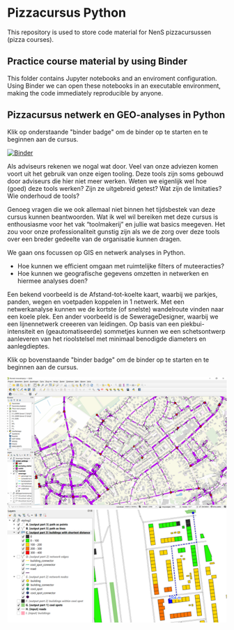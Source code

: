 # Pizzacursus Python
This repository is used to store code material for NenS pizzacursussen (pizza courses).

## Practice course material by using Binder
This folder contains Jupyter notebooks and an enviroment configuration. Using Binder we can open these notebooks in an executable environment, making the code immediately reproducible by anyone.

## Pizzacursus netwerk en GEO-analyses in Python
Klik op onderstaande "binder badge" om de binder op te starten en te beginnen aan de cursus.

[![Binder](https://mybinder.org/badge_logo.svg)](https://mybinder.org/v2/gh/nens/Pizzacursus-Python/HEAD)

Als adviseurs rekenen we nogal wat door. Veel van onze adviezen komen voort uit het gebruik van onze eigen tooling. Deze tools zijn soms gebouwd door adviseurs die hier niet meer werken. Weten we eigenlijk wel hoe (goed) deze tools werken? Zijn ze uitgebreid getest? Wat zijn de limitaties? Wie onderhoud de tools?

Genoeg vragen die we ook allemaal niet binnen het tijdsbestek van deze cursus kunnen beantwoorden. Wat ik wel wil bereiken met deze cursus is enthousiasme voor het vak “toolmakerij” en jullie wat basics meegeven. Het zou voor onze professionaliteit gunstig zijn als we de zorg over deze tools over een breder gedeelte van de organisatie kunnen dragen.

We gaan ons focussen op GIS en netwerk analyses in Python.
* Hoe kunnen we efficient omgaan met ruimtelijke filters of muteeracties?
* Hoe kunnen we geografische gegevens omzetten in netwerken en hiermee analyses doen?
 
Een bekend voorbeeld is de Afstand-tot-koelte kaart, waarbij we parkjes, panden, wegen en voetpaden koppelen in 1 netwerk. Met een netwerkanalyse kunnen we de kortste (of snelste) wandelroute vinden naar een koele plek. Een ander voorbeeld is de SewerageDesigner, waarbij we een lijnennetwerk creeeren van leidingen. Op basis van een piekbui-intensiteit en (geautomatiseerde) sommetjes kunnen we een schetsontwerp aanleveren van het rioolstelsel met minimaal benodigde diameters en aanlegdieptes.

Klik op bovenstaande "binder badge" om de binder op te starten en te beginnen aan de cursus.

![SewerageDesigner](res/SewerageDesigner.png)
![Afstand-tot-koelte](res/Afstand-tot-Koelte.png)
